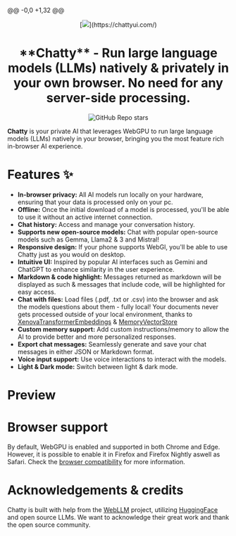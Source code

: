 @@ -0,0 +1,32 @@

<div align="center">
  [<img src="demo.gif">](https://chattyui.com/)
</div>

<h1 align="center">
  **Chatty** - Run large language models (LLMs) natively & privately in your own browser. No need for any server-side processing.
</h1>

<div align="center">
  
![GitHub Repo stars](https://img.shields.io/github/stars/addyosmani/chatty)
  
</div>

**Chatty** is your private AI that leverages WebGPU to run large language models (LLMs) natively in your browser, bringing you the most feature rich in-browser AI experience.

# Features ✨

- **In-browser privacy:** All AI models run locally on your hardware, ensuring that your data is processed only on your pc.
- **Offline:** Once the initial download of a model is processed, you'll be able to use it without an active internet connection.
- **Chat history:** Access and manage your conversation history.
- **Supports new open-source models:** Chat with popular open-source models such as Gemma, Llama2 & 3 and Mistral!
- **Responsive design:** If your phone supports WebGl, you'll be able to use Chatty just as you would on desktop.
- **Intuitive UI:** Inspired by popular AI interfaces such as Gemini and ChatGPT to enhance similarity in the user experience.
- **Markdown & code highlight:** Messages returned as markdown will be displayed as such & messages that include code, will be highlighted for easy access.
- **Chat with files:** Load files (.pdf, .txt or .csv) into the browser and ask the models questions about them - fully local! Your documents never gets processed outside of your local environment, thanks to [XenovaTransformerEmbeddings](https://huggingface.co/Xenova/all-MiniLM-L6-v2) & [MemoryVectorStore](https://js.langchain.com/v0.1/docs/integrations/vectorstores/memory/)
- **Custom memory support:** Add custom instructions/memory to allow the AI to provide better and more personalized responses.
- **Export chat messages:** Seamlessly generate and save your chat messages in either JSON or Markdown format.
- **Voice input support:** Use voice interactions to interact with the models.
- **Light & Dark mode:** Switch between light & dark mode.

# Preview

# Browser support

By default, WebGPU is enabled and supported in both Chrome and Edge. However, it is possible to enable it in Firefox and Firefox Nightly aswell as Safari.
Check the [browser compatibility](https://developer.mozilla.org/en-US/docs/Web/API/WebGPU_API#browser_compatibility) for more information.

# Acknowledgements & credits

Chatty is built with help from the [WebLLM](https://github.com/mlc-ai/web-llm) project, utilizing [HuggingFace](https://huggingface.co/) and open source LLMs. We want to acknowledge their great work and thank the open source community.
